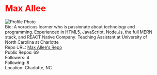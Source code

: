 # <font color= 'red'>Max Allee</font>  
![Profile Photo](https://avatars1.githubusercontent.com/u/28030467?v=4)  
 Bio: A voracious learner who is passionate about technology and programming. Experienced in HTML5, JavaScript, Node.Js, the full MERN stack, and REACT Native   Company: Teaching Assistant at University of North Carolina at Charlotte  
 Repo URL: [Max Allee's Repo](#https://api.github.com/users/MaxwellAllee/repos)  
 Public Repos: 69  
 Followers: 4  
 Following: 8  
 Location: Charlotte, NC